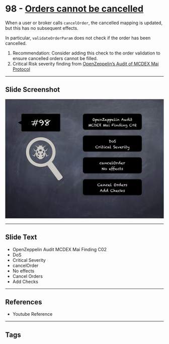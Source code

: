 
# 98 - [Orders cannot be cancelled](./Orders%20cannot%20be%20cancelled.md)

When a user or broker calls `cancelOrder`, the cancelled mapping is updated, but this has no subsequent effects. 

In particular, `validateOrderParam` does not check if the order has been cancelled.

1. Recommendation: Consider adding this check to the order validation to ensure cancelled orders cannot be filled.
2. Critical Risk severity finding from [OpenZeppelin’s Audit of MCDEX Mai Protocol](https://blog.openzeppelin.com/mcdex-mai-protocol-audit/)
___
## Slide Screenshot
![098.png](../../images/7.%20Audit%20Findings%20101/098.png)
___
## Slide Text
- OpenZeppelin Audit MCDEX Mai Finding C02
- DoS
- Critical Severity
- cancelOrder
- No effects
- Cancel Orders
- Add Checks
___
## References
- Youtube Reference
___
## Tags
